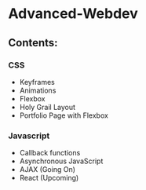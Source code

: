 # Advanced-Webdev

## Contents:

### CSS
* Keyframes
* Animations
* Flexbox
* Holy Grail Layout
* Portfolio Page with Flexbox

### Javascript
* Callback functions
* Asynchronous JavaScript
* AJAX (Going On)
* React (Upcoming)